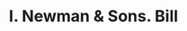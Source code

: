---
doi: 10.7916/D81274MD
date_other: '1900'
date_other_textual: 1900-1909
form: printed ephemera
genre:
- Invoices
name:
- I. Newman & Sons
object_in_context_url: https://biggert.cul.columbia.edu/items/view/ave_biggert_00392
subject_hierarchical_geographic:
- Boston, Massachusetts, United States
subject_name:
- I. Newman & Sons
title: I. Newman & Sons. Bill
sort_title: I. Newman & Sons. Bill
call_number: ave_biggert_00392
coordinates:
- 42.35805555555556,-71.06361111111111
pid: ave_biggert_00392
identifiers: ave_biggert_00392
permalink: /biggert/ave_biggert_00392/
layout: iiif-image-page
---